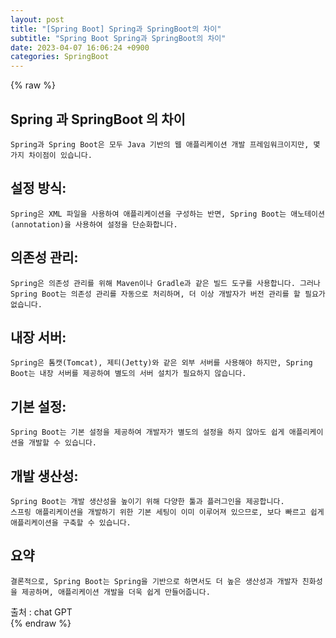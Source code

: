 ```yaml
---  
layout: post  
title: "[Spring Boot] Spring과 SpringBoot의 차이"  
subtitle: "Spring Boot Spring과 SpringBoot의 차이"  
date: 2023-04-07 16:06:24 +0900  
categories: SpringBoot  
---  
```

{% raw %}  
## Spring 과 SpringBoot 의 차이  
  
	Spring과 Spring Boot은 모두 Java 기반의 웹 애플리케이션 개발 프레임워크이지만, 몇 가지 차이점이 있습니다.  
  
## 설정 방식:  
	Spring은 XML 파일을 사용하여 애플리케이션을 구성하는 반면, Spring Boot는 애노테이션(annotation)을 사용하여 설정을 단순화합니다.  
  
## 의존성 관리:  
	Spring은 의존성 관리를 위해 Maven이나 Gradle과 같은 빌드 도구를 사용합니다. 그러나 Spring Boot는 의존성 관리를 자동으로 처리하며, 더 이상 개발자가 버전 관리를 할 필요가 없습니다.  
  
## 내장 서버:  
	Spring은 톰캣(Tomcat), 제티(Jetty)와 같은 외부 서버를 사용해야 하지만, Spring Boot는 내장 서버를 제공하여 별도의 서버 설치가 필요하지 않습니다.  
  
## 기본 설정:  
	Spring Boot는 기본 설정을 제공하여 개발자가 별도의 설정을 하지 않아도 쉽게 애플리케이션을 개발할 수 있습니다.  
  
## 개발 생산성:  
	Spring Boot는 개발 생산성을 높이기 위해 다양한 툴과 플러그인을 제공합니다.  
	스프링 애플리케이션을 개발하기 위한 기본 세팅이 이미 이루어져 있으므로, 보다 빠르고 쉽게 애플리케이션을 구축할 수 있습니다.  
  
## 요약  
	결론적으로, Spring Boot는 Spring을 기반으로 하면서도 더 높은 생산성과 개발자 친화성을 제공하며, 애플리케이션 개발을 더욱 쉽게 만들어줍니다.  
  
출처 : chat GPT  
{% endraw %}